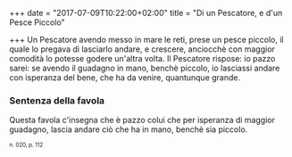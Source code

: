 +++
date = "2017-07-09T10:22:00+02:00"
title = "Di un Pescatore, e d'un Pesce Piccolo"

+++
Un Pescatore avendo messo in mare le reti, prese un pesce piccolo, il quale lo
pregava di lasciarlo andare, e crescere, anciocchè con maggior comodità lo
potesse godere un'altra volta. Il Pescatore rispose: io pazzo sarei: se avendo
il guadagno in mano, benchè piccolo, io lasciassi andare con isperanza del
bene, che ha da venire, quantunque grande.

### Sentenza della favola
Questa favola c'insegna che è pazzo colui che per isperanza di maggior
guadagno, lascia andare ciò che ha in mano, benchè sia piccolo.

<sub><sub>n. 020, p. 112<sub><sub>
